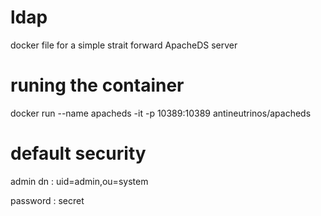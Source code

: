 # ldap
docker file for a simple strait forward ApacheDS server

# runing the container

docker run  --name apacheds -it -p 10389:10389 antineutrinos/apacheds

# default security
admin dn : uid=admin,ou=system

password : secret
